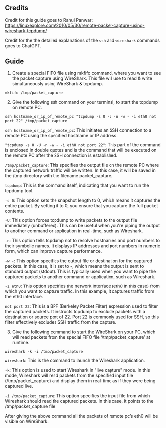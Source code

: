 ## Credits

Credit for this guide goes to Rahul Panwar: https://linuxexplore.com/2010/05/30/remote-packet-capture-using-wireshark-tcpdump/

Credit for the the detailed explanations of the `ssh` and `wireshark` commands goes to ChatGPT.

## Guide

1. Create a special FIFO file using mkfifo command, where you want to see the packet capture using WireShark. This file will use to read & write simultaneously using WireShark & tcpdump.

```
mkfifo /tmp/packet_capture
```

2. Give the following ssh command on your terminal, to start the tcpdump on remote PC.

```
ssh hostname_or_ip_of_remote_pc "tcpdump -s 0 -U -n -w - -i eth0 not port 22" /tmp/packet_capture
```

`ssh hostname_or_ip_of_remote_pc`: This initiates an SSH connection to a remote PC using the specified hostname or IP address.

`"tcpdump -s 0 -U -n -w - -i eth0 not port 22"`: This part of the command is enclosed in double quotes and is the command that will be executed on the remote PC after the SSH connection is established.

`/tmp/packet_capture`: This specifies the output file on the remote PC where the captured network traffic will be written. In this case, it will be saved in the /tmp directory with the filename packet_capture.

`tcpdump`: This is the command itself, indicating that you want to run the tcpdump tool.

`-s 0`: This option sets the snapshot length to 0, which means it captures the entire packet. By setting it to 0, you ensure that you capture the full packet contents.

`-U`: This option forces tcpdump to write packets to the output file immediately (unbuffered). This can be useful when you're piping the output to another command or application in real-time, such as Wireshark.

`-n`: This option tells tcpdump not to resolve hostnames and port numbers to their symbolic names. It displays IP addresses and port numbers in numeric form, which can improve capture performance.

`-w -`: This option specifies the output file or destination for the captured packets. In this case, it is set to -, which means the output is sent to standard output (stdout). This is typically used when you want to pipe the captured packets to another command or application, such as Wireshark.

`-i eth0`: This option specifies the network interface (eth0 in this case) from which you want to capture traffic. In this example, it captures traffic from the eth0 interface.

`not port 22`: This is a BPF (Berkeley Packet Filter) expression used to filter the captured packets. It instructs tcpdump to exclude packets with a destination or source port of 22. Port 22 is commonly used for SSH, so this filter effectively excludes SSH traffic from the capture.

3. Give the following command to start the WireShark on your PC, which will read packets from the special FIFO file ‘/tmp/packet_capture’ at runtime.

```
wireshark -k -i /tmp/packet_capture
```


`wireshark`: This is the command to launch the Wireshark application.

`-k`: This option is used to start Wireshark in "live capture" mode. In this mode, Wireshark will read packets from the specified input file (/tmp/packet_capture) and display them in real-time as if they were being captured live.

`-i /tmp/packet_capture`: This option specifies the input file from which Wireshark should read the captured packets. In this case, it points to the /tmp/packet_capture file

After giving the above command all the packets of remote pc’s eth0 will be visible on WireShark.
